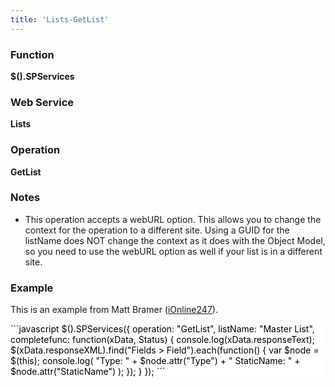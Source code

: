 ```yaml
---
title: 'Lists-GetList'
---
```


### Function

**$().SPServices**  

### Web Service

**Lists**  

### Operation

**GetList**

### Notes

* This operation accepts a webURL option. This allows you to change the context for the operation to a different site. Using a GUID for the listName does NOT change the context as it does with the Object Model, so you need to use the webURL option as well if your list is in a different site.

### Example

This is an example from Matt Bramer ([iOnline247](http://www.codeplex.com/site/users/view/iOnline247)).</div>

<div style="color: black; background-color: white;">
```javascript
$().SPServices({
  operation: "GetList",
  listName: "Master List",
  completefunc: function(xData, Status) {
    console.log(xData.responseText);
    $(xData.responseXML).find("Fields > Field").each(function() {
      var $node = $(this);
      console.log( "Type: " + $node.attr("Type") + " StaticName: " + $node.attr("StaticName") );
    });
  }
});
```
